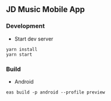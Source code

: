 ## JD Music Mobile App

### Development

-   Start dev server

```
yarn install
yarn start
```

### Build

-   Android

```
eas build -p android --profile preview
```
